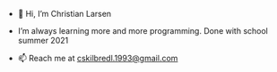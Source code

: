 - 👋  Hi, I’m Christian Larsen

- I’m always learning more and more programming. Done with school summer 2021

- 📫 Reach me at cskilbredl.1993@gmail.com


